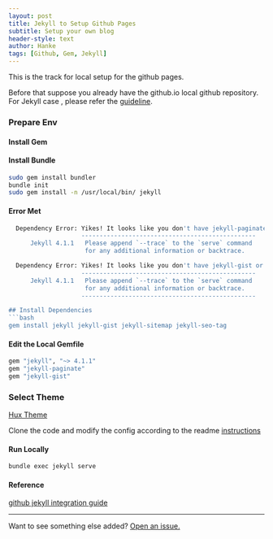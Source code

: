 ```yaml
---
layout: post
title: Jekyll to Setup Github Pages
subtitle: Setup your own blog 
header-style: text
author: Hanke
tags: [Github, Gem, Jekyll]
---
```


This is the track for local setup for the github pages.

Before that suppose you already have the github.io local github repository.
For Jekyll case , please refer the [guideline](https://github.com/poole/poole#usage).

### Prepare Env
#### Install Gem

#### Install Bundle
```bash
sudo gem install bundler
bundle init
sudo gem install -n /usr/local/bin/ jekyll
```

#### Error Met
```bash
  Dependency Error: Yikes! It looks like you don't have jekyll-paginate or one of its dependencies installed. In order to use Jekyll as currently configured, you'll need to install this gem. If you've run Jekyll with `bundle exec`, ensure that you have included the jekyll-paginate gem in your Gemfile as well. The full error message from Ruby is: 'cannot load such file -- jekyll-paginate' If you run into trouble, you can find helpful resources at https://jekyllrb.com/help/!
                    ------------------------------------------------
      Jekyll 4.1.1   Please append `--trace` to the `serve` command
                     for any additional information or backtrace.

```

```bash
  Dependency Error: Yikes! It looks like you don't have jekyll-gist or one of its dependencies installed. In order to use Jekyll as currently configured, you'll need to install this gem. If you've run Jekyll with `bundle exec`, ensure that you have included the jekyll-gist gem in your Gemfile as well. The full error message from Ruby is: 'cannot load such file -- jekyll-gist' If you run into trouble, you can find helpful resources at https://jekyllrb.com/help/!
                    ------------------------------------------------
      Jekyll 4.1.1   Please append `--trace` to the `serve` command
                     for any additional information or backtrace.
                    ------------------------------------------------

## Install Dependencies
```bash
gem install jekyll jekyll-gist jekyll-sitemap jekyll-seo-tag
```

#### Edit the Local Gemfile
```bash
gem "jekyll", "~> 4.1.1"
gem "jekyll-paginate"
gem "jekyll-gist"
```

### Select Theme
[Hux Theme](https://github.com/Huxpro/huxpro.github.io)

Clone the code and modify the config according to the readme [instructions](https://github.com/Huxpro/huxpro.github.io/blob/master/_doc/Manual.md)

#### Run Locally
```bash
bundle exec jekyll serve
```

#### Reference
[github jekyll integration guide](https://docs.github.com/cn/free-pro-team@latest/github/working-with-github-pages/testing-your-github-pages-site-locally-with-jekyll)

-----

Want to see something else added? <a href="https://dataelement.top">Open an issue.</a>
